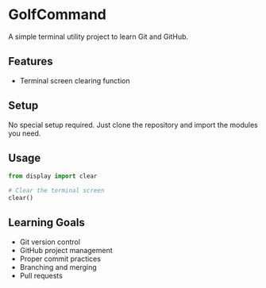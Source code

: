 # GolfCommand

A simple terminal utility project to learn Git and GitHub.

## Features

- Terminal screen clearing function

## Setup

No special setup required. Just clone the repository and import the modules you need.

## Usage

```python
from display import clear

# Clear the terminal screen
clear()
```

## Learning Goals

- Git version control
- GitHub project management
- Proper commit practices
- Branching and merging
- Pull requests 